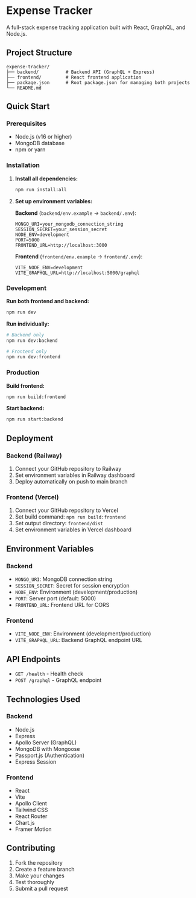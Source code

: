 # Expense Tracker

A full-stack expense tracking application built with React, GraphQL, and Node.js.

## Project Structure

```
expense-tracker/
├── backend/          # Backend API (GraphQL + Express)
├── frontend/         # React frontend application
├── package.json      # Root package.json for managing both projects
└── README.md
```

## Quick Start

### Prerequisites
- Node.js (v16 or higher)
- MongoDB database
- npm or yarn

### Installation

1. **Install all dependencies:**
   ```bash
   npm run install:all
   ```

2. **Set up environment variables:**
   
   **Backend** (`backend/env.example` → `backend/.env`):
   ```env
   MONGO_URI=your_mongodb_connection_string
   SESSION_SECRET=your_session_secret
   NODE_ENV=development
   PORT=5000
   FRONTEND_URL=http://localhost:3000
   ```
   
   **Frontend** (`frontend/env.example` → `frontend/.env`):
   ```env
   VITE_NODE_ENV=development
   VITE_GRAPHQL_URL=http://localhost:5000/graphql
   ```

### Development

**Run both frontend and backend:**
```bash
npm run dev
```

**Run individually:**
```bash
# Backend only
npm run dev:backend

# Frontend only  
npm run dev:frontend
```

### Production

**Build frontend:**
```bash
npm run build:frontend
```

**Start backend:**
```bash
npm run start:backend
```

## Deployment

### Backend (Railway)
1. Connect your GitHub repository to Railway
2. Set environment variables in Railway dashboard
3. Deploy automatically on push to main branch

### Frontend (Vercel)
1. Connect your GitHub repository to Vercel
2. Set build command: `npm run build:frontend`
3. Set output directory: `frontend/dist`
4. Set environment variables in Vercel dashboard

## Environment Variables

### Backend
- `MONGO_URI`: MongoDB connection string
- `SESSION_SECRET`: Secret for session encryption
- `NODE_ENV`: Environment (development/production)
- `PORT`: Server port (default: 5000)
- `FRONTEND_URL`: Frontend URL for CORS

### Frontend
- `VITE_NODE_ENV`: Environment (development/production)
- `VITE_GRAPHQL_URL`: Backend GraphQL endpoint URL

## API Endpoints

- `GET /health` - Health check
- `POST /graphql` - GraphQL endpoint

## Technologies Used

### Backend
- Node.js
- Express
- Apollo Server (GraphQL)
- MongoDB with Mongoose
- Passport.js (Authentication)
- Express Session

### Frontend
- React
- Vite
- Apollo Client
- Tailwind CSS
- React Router
- Chart.js
- Framer Motion

## Contributing

1. Fork the repository
2. Create a feature branch
3. Make your changes
4. Test thoroughly
5. Submit a pull request